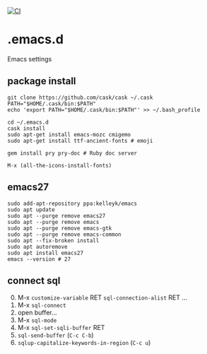 [![CI](https://github.com/kijimaD/.emacs.d/actions/workflows/test.yml/badge.svg)](https://github.com/kijimaD/.emacs.d/actions/workflows/test.yml)

# .emacs.d
Emacs settings

## package install

```
git clone https://github.com/cask/cask ~/.cask
PATH="$HOME/.cask/bin:$PATH"
echo 'export PATH="$HOME/.cask/bin:$PATH"' >> ~/.bash_profile

cd ~/.emacs.d
cask install
sudo apt-get install emacs-mozc cmigemo
sudo apt-get install ttf-ancient-fonts # emoji

gem install pry pry-doc # Ruby doc server
```

```
M-x (all-the-icons-install-fonts)
```

## emacs27

```
sudo add-apt-repository ppa:kelleyk/emacs
sudo apt update
sudo apt --purge remove emacs27
sudo apt --purge remove emacs
sudo apt --purge remove emacs-gtk
sudo apt --purge remove emacs-common
sudo apt --fix-broken install
sudo apt autoremove
sudo apt install emacs27
emacs --version # 27
```

## connect sql

0. M-x `customize-variable` RET `sql-connection-alist` RET ...
0. M-x `sql-connect`
0. open buffer...
0. M-x `sql-mode`
0. M-x `sql-set-sqli-buffer` RET
0. `sql-send-buffer` (`C-c C-b`)
0. `sqlup-capitalize-keywords-in-region` (`C-c u`)

